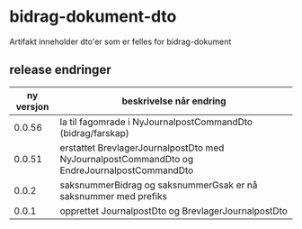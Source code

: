 # bidrag-dokument-dto

Artifakt inneholder dto'er som er felles for bidrag-dokument

## release endringer

ny versjon | beskrivelse når endring
-----------|------------------------
0.0.56 | la til fagomrade i NyJournalpostCommandDto (bidrag/farskap)
0.0.51 | erstattet BrevlagerJournalpostDto med NyJournalpostCommandDto og EndreJournalpostCommandDto
0.0.2 | saksnummerBidrag og saksnummerGsak er nå saksnummer med prefiks
0.0.1 | opprettet JournalpostDto og BrevlagerJournalpostDto

